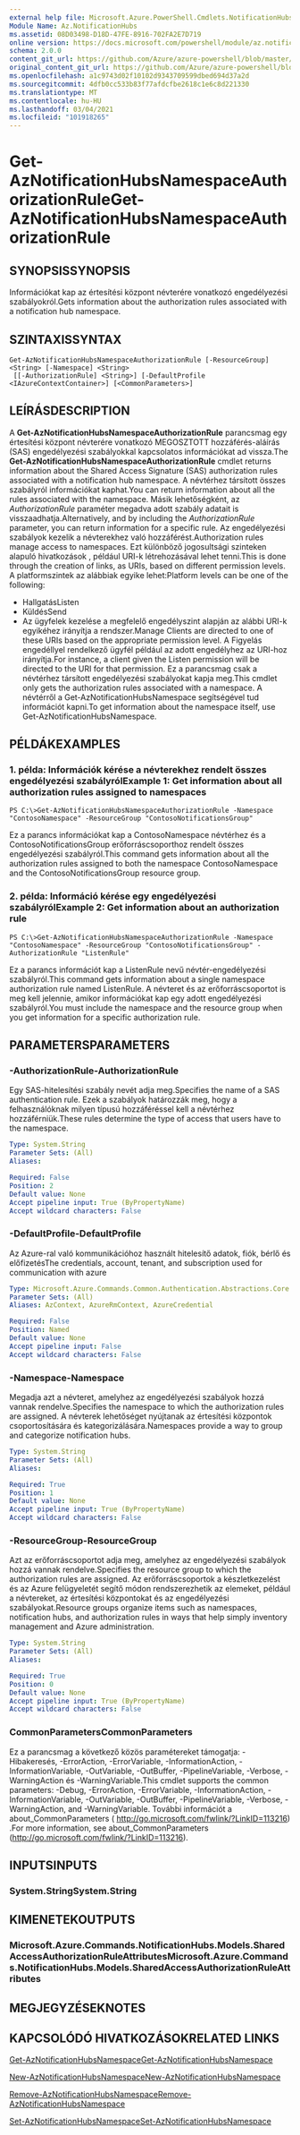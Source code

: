 ```yaml
---
external help file: Microsoft.Azure.PowerShell.Cmdlets.NotificationHubs.dll-Help.xml
Module Name: Az.NotificationHubs
ms.assetid: 08D03498-D18D-47FE-8916-702FA2E7D719
online version: https://docs.microsoft.com/powershell/module/az.notificationhubs/get-aznotificationhubsnamespaceauthorizationrule
schema: 2.0.0
content_git_url: https://github.com/Azure/azure-powershell/blob/master/src/NotificationHubs/NotificationHubs/help/Get-AzNotificationHubsNamespaceAuthorizationRule.md
original_content_git_url: https://github.com/Azure/azure-powershell/blob/master/src/NotificationHubs/NotificationHubs/help/Get-AzNotificationHubsNamespaceAuthorizationRule.md
ms.openlocfilehash: a1c9743d02f10102d9343709599dbed694d37a2d
ms.sourcegitcommit: 4dfb0cc533b83f77afdcfbe2618c1e6c8d221330
ms.translationtype: MT
ms.contentlocale: hu-HU
ms.lasthandoff: 03/04/2021
ms.locfileid: "101918265"
---
```

# <span data-ttu-id="e693f-101">Get-AzNotificationHubsNamespaceAuthorizationRule</span><span class="sxs-lookup"><span data-stu-id="e693f-101">Get-AzNotificationHubsNamespaceAuthorizationRule</span></span>

## <span data-ttu-id="e693f-102">SYNOPSIS</span><span class="sxs-lookup"><span data-stu-id="e693f-102">SYNOPSIS</span></span>
<span data-ttu-id="e693f-103">Információkat kap az értesítési központ névterére vonatkozó engedélyezési szabályokról.</span><span class="sxs-lookup"><span data-stu-id="e693f-103">Gets information about the authorization rules associated with a notification hub namespace.</span></span>

## <span data-ttu-id="e693f-104">SZINTAXIS</span><span class="sxs-lookup"><span data-stu-id="e693f-104">SYNTAX</span></span>

```
Get-AzNotificationHubsNamespaceAuthorizationRule [-ResourceGroup] <String> [-Namespace] <String>
 [[-AuthorizationRule] <String>] [-DefaultProfile <IAzureContextContainer>] [<CommonParameters>]
```

## <span data-ttu-id="e693f-105">LEÍRÁS</span><span class="sxs-lookup"><span data-stu-id="e693f-105">DESCRIPTION</span></span>
<span data-ttu-id="e693f-106">A **Get-AzNotificationHubsNamespaceAuthorizationRule** parancsmag egy értesítési központ névterére vonatkozó MEGOSZTOTT hozzáférés-aláírás (SAS) engedélyezési szabályokkal kapcsolatos információkat ad vissza.</span><span class="sxs-lookup"><span data-stu-id="e693f-106">The **Get-AzNotificationHubsNamespaceAuthorizationRule** cmdlet returns information about the Shared Access Signature (SAS) authorization rules associated with a notification hub namespace.</span></span>
<span data-ttu-id="e693f-107">A névtérhez társított összes szabályról információkat kaphat.</span><span class="sxs-lookup"><span data-stu-id="e693f-107">You can return information about all the rules associated with the namespace.</span></span>
<span data-ttu-id="e693f-108">Másik lehetőségként, az *AuthorizationRule* paraméter megadva adott szabály adatait is visszaadhatja.</span><span class="sxs-lookup"><span data-stu-id="e693f-108">Alternatively, and by including the *AuthorizationRule* parameter, you can return information for a specific rule.</span></span>
<span data-ttu-id="e693f-109">Az engedélyezési szabályok kezelik a névterekhez való hozzáférést.</span><span class="sxs-lookup"><span data-stu-id="e693f-109">Authorization rules manage access to namespaces.</span></span>
<span data-ttu-id="e693f-110">Ezt különböző jogosultsági szinteken alapuló hivatkozások , például URI-k létrehozásával lehet tenni.</span><span class="sxs-lookup"><span data-stu-id="e693f-110">This is done through the creation of links, as URIs, based on different permission levels.</span></span>
<span data-ttu-id="e693f-111">A platformszintek az alábbiak egyike lehet:</span><span class="sxs-lookup"><span data-stu-id="e693f-111">Platform levels can be one of the following:</span></span> 
- <span data-ttu-id="e693f-112">Hallgatás</span><span class="sxs-lookup"><span data-stu-id="e693f-112">Listen</span></span>
- <span data-ttu-id="e693f-113">Küldés</span><span class="sxs-lookup"><span data-stu-id="e693f-113">Send</span></span>
- <span data-ttu-id="e693f-114">Az ügyfelek kezelése a megfelelő engedélyszint alapján az alábbi URI-k egyikéhez irányítja a rendszer.</span><span class="sxs-lookup"><span data-stu-id="e693f-114">Manage Clients are directed to one of these URIs based on the appropriate permission level.</span></span>
<span data-ttu-id="e693f-115">A Figyelás engedéllyel rendelkező ügyfél például az adott engedélyhez az URI-hoz irányítja.</span><span class="sxs-lookup"><span data-stu-id="e693f-115">For instance, a client given the Listen permission will be directed to the URI for that permission.</span></span>
<span data-ttu-id="e693f-116">Ez a parancsmag csak a névtérhez társított engedélyezési szabályokat kapja meg.</span><span class="sxs-lookup"><span data-stu-id="e693f-116">This cmdlet only gets the authorization rules associated with a namespace.</span></span>
<span data-ttu-id="e693f-117">A névtérről a Get-AzNotificationHubsNamespace segítségével tud információt kapni.</span><span class="sxs-lookup"><span data-stu-id="e693f-117">To get information about the namespace itself, use Get-AzNotificationHubsNamespace.</span></span>

## <span data-ttu-id="e693f-118">PÉLDÁK</span><span class="sxs-lookup"><span data-stu-id="e693f-118">EXAMPLES</span></span>

### <span data-ttu-id="e693f-119">1. példa: Információk kérése a névterekhez rendelt összes engedélyezési szabályról</span><span class="sxs-lookup"><span data-stu-id="e693f-119">Example 1: Get information about all authorization rules assigned to namespaces</span></span>
```
PS C:\>Get-AzNotificationHubsNamespaceAuthorizationRule -Namespace "ContosoNamespace" -ResourceGroup "ContosoNotificationsGroup"
```

<span data-ttu-id="e693f-120">Ez a parancs információkat kap a ContosoNamespace névtérhez és a ContosoNotificationsGroup erőforráscsoporthoz rendelt összes engedélyezési szabályról.</span><span class="sxs-lookup"><span data-stu-id="e693f-120">This command gets information about all the authorization rules assigned to both the namespace ContosoNamespace and the ContosoNotificationsGroup resource group.</span></span>

### <span data-ttu-id="e693f-121">2. példa: Információ kérése egy engedélyezési szabályról</span><span class="sxs-lookup"><span data-stu-id="e693f-121">Example 2: Get information about an authorization rule</span></span>
```
PS C:\>Get-AzNotificationHubsNamespaceAuthorizationRule -Namespace "ContosoNamespace" -ResourceGroup "ContosoNotificationsGroup" -AuthorizationRule "ListenRule"
```

<span data-ttu-id="e693f-122">Ez a parancs információt kap a ListenRule nevű névtér-engedélyezési szabályról.</span><span class="sxs-lookup"><span data-stu-id="e693f-122">This command gets information about a single namespace authorization rule named ListenRule.</span></span>
<span data-ttu-id="e693f-123">A névteret és az erőforráscsoportot is meg kell jelennie, amikor információkat kap egy adott engedélyezési szabályról.</span><span class="sxs-lookup"><span data-stu-id="e693f-123">You must include the namespace and the resource group when you get information for a specific authorization rule.</span></span>

## <span data-ttu-id="e693f-124">PARAMETERS</span><span class="sxs-lookup"><span data-stu-id="e693f-124">PARAMETERS</span></span>

### <span data-ttu-id="e693f-125">-AuthorizationRule</span><span class="sxs-lookup"><span data-stu-id="e693f-125">-AuthorizationRule</span></span>
<span data-ttu-id="e693f-126">Egy SAS-hitelesítési szabály nevét adja meg.</span><span class="sxs-lookup"><span data-stu-id="e693f-126">Specifies the name of a SAS authentication rule.</span></span>
<span data-ttu-id="e693f-127">Ezek a szabályok határozzák meg, hogy a felhasználóknak milyen típusú hozzáféréssel kell a névtérhez hozzáférniük.</span><span class="sxs-lookup"><span data-stu-id="e693f-127">These rules determine the type of access that users have to the namespace.</span></span>

```yaml
Type: System.String
Parameter Sets: (All)
Aliases:

Required: False
Position: 2
Default value: None
Accept pipeline input: True (ByPropertyName)
Accept wildcard characters: False
```

### <span data-ttu-id="e693f-128">-DefaultProfile</span><span class="sxs-lookup"><span data-stu-id="e693f-128">-DefaultProfile</span></span>
<span data-ttu-id="e693f-129">Az Azure-ral való kommunikációhoz használt hitelesítő adatok, fiók, bérlő és előfizetés</span><span class="sxs-lookup"><span data-stu-id="e693f-129">The credentials, account, tenant, and subscription used for communication with azure</span></span>

```yaml
Type: Microsoft.Azure.Commands.Common.Authentication.Abstractions.Core.IAzureContextContainer
Parameter Sets: (All)
Aliases: AzContext, AzureRmContext, AzureCredential

Required: False
Position: Named
Default value: None
Accept pipeline input: False
Accept wildcard characters: False
```

### <span data-ttu-id="e693f-130">-Namespace</span><span class="sxs-lookup"><span data-stu-id="e693f-130">-Namespace</span></span>
<span data-ttu-id="e693f-131">Megadja azt a névteret, amelyhez az engedélyezési szabályok hozzá vannak rendelve.</span><span class="sxs-lookup"><span data-stu-id="e693f-131">Specifies the namespace to which the authorization rules are assigned.</span></span>
<span data-ttu-id="e693f-132">A névterek lehetőséget nyújtanak az értesítési központok csoportosítására és kategorizálására.</span><span class="sxs-lookup"><span data-stu-id="e693f-132">Namespaces provide a way to group and categorize notification hubs.</span></span>

```yaml
Type: System.String
Parameter Sets: (All)
Aliases:

Required: True
Position: 1
Default value: None
Accept pipeline input: True (ByPropertyName)
Accept wildcard characters: False
```

### <span data-ttu-id="e693f-133">-ResourceGroup</span><span class="sxs-lookup"><span data-stu-id="e693f-133">-ResourceGroup</span></span>
<span data-ttu-id="e693f-134">Azt az erőforráscsoportot adja meg, amelyhez az engedélyezési szabályok hozzá vannak rendelve.</span><span class="sxs-lookup"><span data-stu-id="e693f-134">Specifies the resource group to which the authorization rules are assigned.</span></span>
<span data-ttu-id="e693f-135">Az erőforráscsoportok a készletkezelést és az Azure felügyeletét segítő módon rendszerezhetik az elemeket, például a névtereket, az értesítési központokat és az engedélyezési szabályokat.</span><span class="sxs-lookup"><span data-stu-id="e693f-135">Resource groups organize items such as namespaces, notification hubs, and authorization rules in ways that help simply inventory management and Azure administration.</span></span>

```yaml
Type: System.String
Parameter Sets: (All)
Aliases:

Required: True
Position: 0
Default value: None
Accept pipeline input: True (ByPropertyName)
Accept wildcard characters: False
```

### <span data-ttu-id="e693f-136">CommonParameters</span><span class="sxs-lookup"><span data-stu-id="e693f-136">CommonParameters</span></span>
<span data-ttu-id="e693f-137">Ez a parancsmag a következő közös paramétereket támogatja: -Hibakeresés, -ErrorAction, -ErrorVariable, -InformationAction, -InformationVariable, -OutVariable, -OutBuffer, -PipelineVariable, -Verbose, -WarningAction és -WarningVariable.</span><span class="sxs-lookup"><span data-stu-id="e693f-137">This cmdlet supports the common parameters: -Debug, -ErrorAction, -ErrorVariable, -InformationAction, -InformationVariable, -OutVariable, -OutBuffer, -PipelineVariable, -Verbose, -WarningAction, and -WarningVariable.</span></span> <span data-ttu-id="e693f-138">További információt a about_CommonParameters ( http://go.microsoft.com/fwlink/?LinkID=113216) .</span><span class="sxs-lookup"><span data-stu-id="e693f-138">For more information, see about_CommonParameters (http://go.microsoft.com/fwlink/?LinkID=113216).</span></span>

## <span data-ttu-id="e693f-139">INPUTS</span><span class="sxs-lookup"><span data-stu-id="e693f-139">INPUTS</span></span>

### <span data-ttu-id="e693f-140">System.String</span><span class="sxs-lookup"><span data-stu-id="e693f-140">System.String</span></span>

## <span data-ttu-id="e693f-141">KIMENETEK</span><span class="sxs-lookup"><span data-stu-id="e693f-141">OUTPUTS</span></span>

### <span data-ttu-id="e693f-142">Microsoft.Azure.Commands.NotificationHubs.Models.SharedAccessAuthorizationRuleAttributes</span><span class="sxs-lookup"><span data-stu-id="e693f-142">Microsoft.Azure.Commands.NotificationHubs.Models.SharedAccessAuthorizationRuleAttributes</span></span>

## <span data-ttu-id="e693f-143">MEGJEGYZÉSEK</span><span class="sxs-lookup"><span data-stu-id="e693f-143">NOTES</span></span>

## <span data-ttu-id="e693f-144">KAPCSOLÓDÓ HIVATKOZÁSOK</span><span class="sxs-lookup"><span data-stu-id="e693f-144">RELATED LINKS</span></span>

[<span data-ttu-id="e693f-145">Get-AzNotificationHubsNamespace</span><span class="sxs-lookup"><span data-stu-id="e693f-145">Get-AzNotificationHubsNamespace</span></span>](./Get-AzNotificationHubsNamespace.md)

[<span data-ttu-id="e693f-146">New-AzNotificationHubsNamespace</span><span class="sxs-lookup"><span data-stu-id="e693f-146">New-AzNotificationHubsNamespace</span></span>](./New-AzNotificationHubsNamespace.md)

[<span data-ttu-id="e693f-147">Remove-AzNotificationHubsNamespace</span><span class="sxs-lookup"><span data-stu-id="e693f-147">Remove-AzNotificationHubsNamespace</span></span>](./Remove-AzNotificationHubsNamespace.md)

[<span data-ttu-id="e693f-148">Set-AzNotificationHubsNamespace</span><span class="sxs-lookup"><span data-stu-id="e693f-148">Set-AzNotificationHubsNamespace</span></span>](./Set-AzNotificationHubsNamespace.md)



